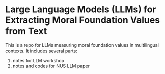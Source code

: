 # Large Language Models (LLMs) for Extracting Moral Foundation Values from Text
This is a repo for LLMs measuring moral foundation values in multilingual contexts. It includes several parts: 
1. notes for LLM workshop
2. notes and codes for NUS LLM paper 
